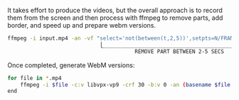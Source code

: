 It takes effort to produce the videos, but the overall approach is to record them from the screen and then process
with ffmpeg to remove parts, add border, and speed up and prepare webm versions.

```sh
ffmpeg -i input.mp4 -an -vf "select='not(between(t,2,5))',setpts=N/FRAME_RATE/TB,pad=width=iw+20:height=ih+20:x=10:y=10:color=1d2120,setpts=PTS/1.5" result.mp4
                             ⎩_________________________________________________⎭ ⎩_________________________________________________⎭ ⎩____________⎭
                                        REMOVE PART BETWEEN 2-5 SECS                             ADD 10PX GRAY BORDER                   SPEED UP

```

Once completed, generate WebM versions:

```sh
for file in *.mp4
    ffmpeg -i $file -c:v libvpx-vp9 -crf 30 -b:v 0 -an (basename $file .mp4).webm
end
```
